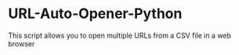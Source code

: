# URL-Auto-Opener-Python
This script allows you to open multiple URLs from a CSV file in a web browser
